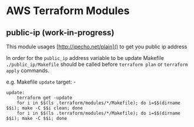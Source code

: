 # AWS Terraform Modules

## public-ip (work-in-progress)
This module usages [http://ipecho.net/plain]() to get you public ip address

In order for the ```public_ip``` address variable to be update Makefile ```./public_ip/Makefile``` should be called before ```terraform plan``` or ```terraform apply``` commands.

e.g. Makefile ```update``` target: -

~~~
update:
	terraform get -update
	for i in $$(ls .terraform/modules/*/Makefile); do i=$$(dirname $$i); make -C $$i clean; done
	for i in $$(ls .terraform/modules/*/Makefile); do i=$$(dirname $$i); make -C $$i; done
~~~

